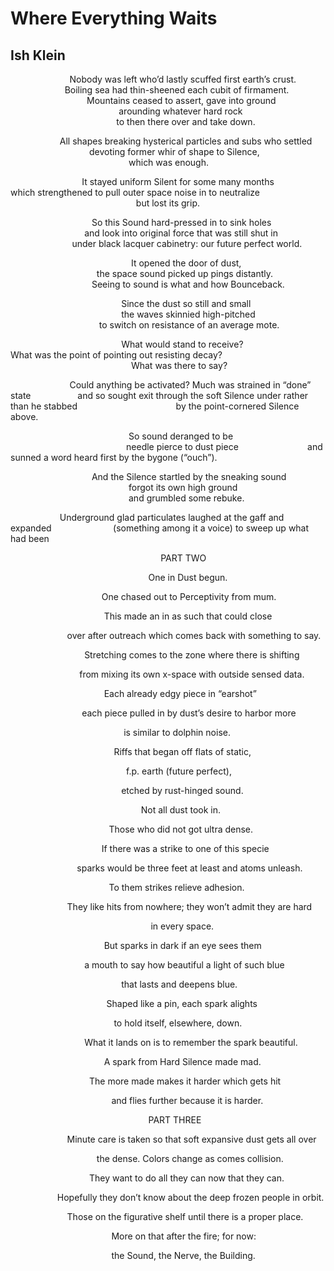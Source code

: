 # Where Everything Waits
## Ish Klein
                        Nobody was left who’d lastly scuffed first earth’s
crust.
                      Boiling sea had thin-sheened each cubit of firmament.
                               Mountains ceased to assert, gave into ground
                                            arounding whatever hard rock
                                           to then there over and take down.

                    All shapes breaking hysterical particles and subs who
settled
                                devoting former whir of shape to Silence,
                                                which was enough.

                             It stayed uniform Silent for some many months
                    which strengthened to pull outer space noise in to
neutralize
                                                   but lost its grip.

                                 So this Sound hard-pressed in to sink holes
                              and look into original force that was still shut
in
                         under black lacquer cabinetry: our future perfect
world.

                                                 It opened the door of dust,
                                   the space sound picked up pings distantly.
                                 Seeing to sound is what and how Bounceback.

                                             Since the dust so still and small
                                             the waves skinnied high-pitched
                                    to switch on resistance of an average
mote.

                                             What would stand to receive?
                          What was the point of pointing out resisting decay?
                                                 What was there to say?

                        Could anything be activated? Much was strained in
“done” state
                  and so sought exit through the soft Silence under rather
than he stabbed
                                       by the point-cornered Silence above.

                                                So sound deranged to be
                                               needle pierce to dust piece
                           and sunned a word heard first by the bygone
(“ouch”).

                                 And the Silence startled by the sneaking
sound
                                                forgot its own high ground
                                                and grumbled some rebuke.

                    Underground glad particulates laughed at the gaff and
expanded
                        (something among it a voice) to sweep up what had been



                                                             PART TWO


                                                        One in Dust begun.

                                     One chased out to Perceptivity from mum.

                                      This made an in as such that could close

                       over after outreach which comes back with something to
say.

                              Stretching comes to the zone where there is
shifting

                            from mixing its own x-space with outside sensed
data.

                                      Each already edgy piece in “earshot”

                             each piece pulled in by dust’s desire to harbor
more

                                              is similar to dolphin noise.

                                          Riffs that began off flats of
static,

                                               f.p. earth (future perfect),

                                             etched by rust-hinged sound.

                                                     Not all dust took in.

                                        Those who did not got ultra dense.

                                     If there was a strike to one of this
specie

                           sparks would be three feet at least and atoms
unleash.

                                        To them strikes relieve adhesion.

                       They like hits from nowhere; they won’t admit they are
hard

                                                         in every space.

                                      But sparks in dark if an eye sees them

                              a mouth to say how beautiful a light of such
blue

                                             that lasts and deepens blue.

                                       Shaped like a pin, each spark alights

                                          to hold itself, elsewhere, down.

                              What it lands on is to remember the spark
beautiful.

                                      A spark from Hard Silence made mad.

                                The more made makes it harder which gets hit

                                         and flies further because it is
harder.



                                                        PART THREE


                       Minute care is taken so that soft expansive dust gets
all over

                                   the dense. Colors change as comes
collision.

                                They want to do all they can now that they
can.

                   Hopefully they don’t know about the deep frozen people in
orbit.

                       Those on the figurative shelf until there is a proper
place.

                                         More on that after the fire; for now:

                                         the Sound, the Nerve, the Building.
